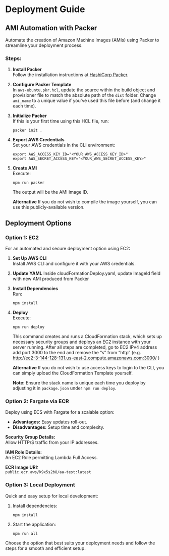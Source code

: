 # Deployment Guide

## AMI Automation with Packer

Automate the creation of Amazon Machine Images (AMIs) using Packer to streamline your deployment process.

### Steps:

1. **Install Packer**  
   Follow the installation instructions at [HashiCorp Packer](https://developer.hashicorp.com/packer/tutorials/aws-get-started/get-started-install-cli).

2. **Configure Packer Template**  
   In `aws-ubuntu.pkr.hcl`, update the source within the build object and provisioner file to match the absolute path of the `dist` folder. Change `ami_name` to a unique value if you've used this file before (and change it each time).

3. **Initialize Packer**  
   If this is your first time using this HCL file, run:

   ```
   packer init .
   ```

4. **Export AWS Credentials**  
   Set your AWS credentials in the CLI environment:

   ```
   export AWS_ACCESS_KEY_ID="<YOUR_AWS_ACCESS_KEY_ID>"
   export AWS_SECRET_ACCESS_KEY="<YOUR_AWS_SECRET_ACCESS_KEY>"
   ```

5. **Create AMI**  
   Execute:
   ```
   npm run packer
   ```
   The output will be the AMI image ID.

   **Alternative**
   If you do not wish to compile the image yourself, you can use this publicly-available version.

## Deployment Options

### Option 1: EC2

For an automated and secure deployment option using EC2:

1. **Set Up AWS CLI**  
   Install AWS CLI and configure it with your AWS credentials.

2. **Update YAML**
   Inside cloudFormationDeploy.yaml, update ImageId field with new AMI produced from Packer

3. **Install Dependencies**  
   Run:

   ```
   npm install
   ```

4. **Deploy**  
   Execute:

   ```
   npm run deploy
   ```

   This command creates and runs a CloudFormation stack, which sets up necessary security groups and deploys an EC2 instance with your server running. After all steps are completed, go to EC2 IPv4 address add port 3000 to the end and remove the “s” from “http” (e.g. http://ec2-3-144-128-131.us-east-2.compute.amazonaws.com:3000/ )

   **Alternative**
   If you do not wish to use access keys to login to the CLI, you can simply upload the CloudFormation Template yourself.

   **Note:** Ensure the stack name is unique each time you deploy by adjusting it in `package.json` under `npm run deploy`.

### Option 2: Fargate via ECR

Deploy using ECS with Fargate for a scalable option:

- **Advantages:** Easy updates roll-out.
- **Disadvantages:** Setup time and complexity.

**Security Group Details:**  
Allow HTTP/S traffic from your IP addresses.

**IAM Role Details:**  
An EC2 Role permitting Lambda Full Access.

**ECR Image URI:**  
`public.ecr.aws/k9x5s2b8/aa-test:latest`

### Option 3: Local Deployment

Quick and easy setup for local development:

1. Install dependencies:
   ```
   npm install
   ```
2. Start the application:
   ```
   npm run all
   ```

Choose the option that best suits your deployment needs and follow the steps for a smooth and efficient setup.
